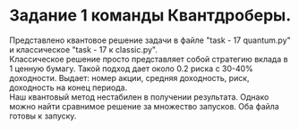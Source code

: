 # Задание 1 команды Квантдроберы.
Представлено квантовое решение задачи в файле "task - 17 quantum.py" и классическое "task - 17 к
classic.py".   
Классическое решение просто представляет собой стратегию вклада в 1 ценную бумагу. Такой подход дает около 0.2 риска с 30-40% доходности. Выдает: номер акции, средняя доходность, риск, доходность на конец периода.  
Наш квантовый метод нестабилен в получении результата. Однако можно найти сравнимое решение за множество запусков.
Оба файла готовы к запуску.  
